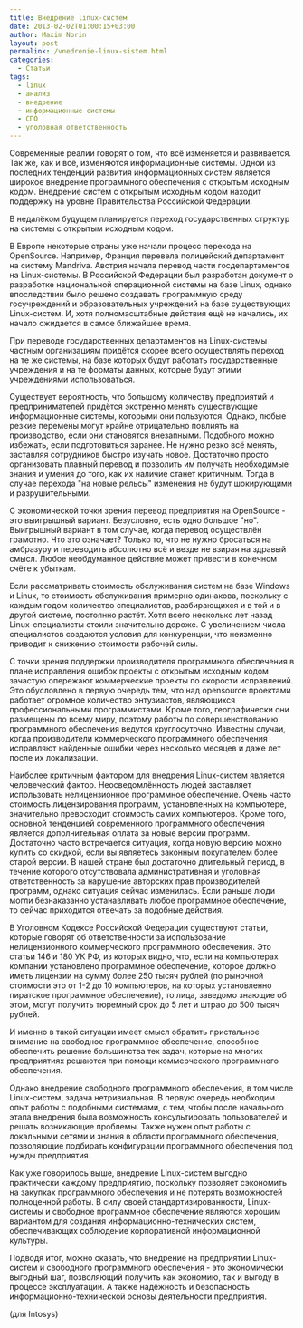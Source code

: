 ```yaml
---
title: Внедрение linux-систем
date: 2013-02-02T01:00:15+03:00
author: Maxim Norin
layout: post
permalink: /vnedrenie-linux-sistem.html
categories:
  - Статьи
tags:
  - linux
  - анализ
  - внедрение
  - информационные системы
  - СПО
  - уголовная ответственность
---
```

Современные реалии говорят о том, что всё изменяется и развивается.
Так же, как и всё, изменяются информационные системы. Одной из последних тенденций развития информационных систем является широкое внедрение программного обеспечения с открытым исходным кодом. Внедрение систем с открытым исходным кодом находит поддержку на уровне Правительства Российской Федерации.

В недалёком будущем планируется переход государственных структур на системы с открытым исходным кодом.
<!--more-->
В Европе некоторые страны уже начали процесс перехода на OpenSource. Например, Франция перевела полицейский департамент на систему Mandriva. Австрия начала перевод части госдепартаментов на Linux-системы. В Российской Федерации был разработан документ о разработке национальной операционной системы на базе Linux, однако впоследствии было решено создавать программную среду госучреждений и образовательных учреждений на базе существующих Linux-систем. И, хотя полномасштабные действия ещё не начались, их начало ожидается в самое ближайшее время.

При переводе государственных департаментов на Linux-системы частным организациям придётся скорее всего осуществлять переход на те же системы, на базе которых будут работать государственные учреждения и на те форматы данных, которые будут этими учреждениями использоваться.

Существует вероятность, что большому количеству предприятий и предпринимателей придётся экстренно менять существующие информационные системы, которыми они пользуются. Однако, любые резкие перемены могут крайне отрицательно повлиять на производство, если они становятся внезапными. Подобного можно избежать, если подготовиться заранее. Не нужно резко всё менять, заставляя сотрудников быстро изучать новое. Достаточно просто организовать плавный перевод и позволить им получать необходимые знания и умения до того, как их наличие станет критичным. Тогда в случае перехода "на новые рельсы" изменения не будут шокирующими и разрушительными.

С экономической точки зрения перевод предприятия на OpenSource - это выигрышный вариант. Безусловно, есть одно большое "но". Выигрышный вариант в том случае, когда перевод осуществлён грамотно. Что это означает? Только то, что не нужно бросаться на амбразуру и переводить абсолютно всё и везде не взирая на здравый смысл. Любое необдуманное действие может привести в конечном счёте к убыткам.

Если рассматривать стоимость обслуживания систем на базе Windows и Linux, то стоимость обслуживания примерно одинакова, поскольку с каждым годом количество специалистов, разбирающихся и в той и в другой системе, постоянно растёт. Хотя всего несколько лет назад Linux-специалисты стоили значительно дороже. С увеличением числа специалистов создаются условия для конкуренции, что неизменно приводит к снижению стоимости рабочей силы.

С точки зрения поддержки производителя программного обеспечения в плане исправления ошибок проекты с открытым исходным кодом зачастую опережают коммерческие проекты по скорости исправлений. Это обусловлено в первую очередь тем, что над opensource проектами работает огромное количество энтузиастов, являющихся профессиональными программистами. Кроме того, географически они размещены по всему миру, поэтому работы по совершенствованию программного обеспечения ведутся круглосуточно. Известны случаи, когда производители коммерческого программного обеспечения исправляют найденные ошибки через несколько месяцев и даже лет после их локализации.

Наиболее критичным фактором для внедрения Linux-систем является человеческий фактор. Неосведомлённость людей заставляет использовать нелицензионное программное обеспечение. Очень часто стоимость лицензирования программ, установленных на компьютере, значительно превосходит стоимость самих компьютеров. Кроме того, основной тенденцией современного программного обеспечения является дополнительная оплата за новые версии программ. Достаточно часто встречается ситуация, когда новую версию можно купить со скидкой, если вы являетесь законным покупателем более старой версии. В нашей стране был достаточно длительный период, в течение которого отсутствовала административная и уголовная ответственность за нарушение авторских прав производителей программ, однако ситуация сейчас изменилась. Если раньше люди могли безнаказанно устанавливать любое программное обеспечение, то сейчас приходится отвечать за подобные действия.

В Уголовном Кодексе Российской Федерации существуют статьи, которые говорят об ответственности за использование нелицензионного коммерческого программного обеспечения. Это статьи 146 и 180 УК РФ, из которых видно, что, если на компьютерах компании установлено программное обеспечение, которое должно иметь лицензии на сумму более 250 тысяч рублей (по рыночной стоимости это от 1-2 до 10 компьютеров, на которых установленно пиратское программное обеспечение), то лица, заведомо знающие об этом, могут получить тюремный срок до 5 лет и штраф до 500 тысяч рублей.

И именно в такой ситуации имеет смысл обратить пристальное внимание на свободное программное обеспечение, способное обеспечить решение большинства тех задач, которые на многих предприятиях решаются при помощи коммерческого программного обеспечения.

Однако внедрение свободного программного обеспечения, в том числе Linux-систем, задача нетривиальная. В первую очередь необходим опыт работы с подобными системами, с тем, чтобы после начального этапа внедрения была возможность консультировать пользователей и решать возникающие проблемы. Также нужен опыт работы с локальными сетями и знания в области программного обеспечения, позволяющие подбирать конфигурации программного обеспечения под нужды предприятия.

Как уже говорилось выше, внедрение Linux-систем выгодно практически каждому предприятию, поскольку позволяет сэкономить на закупках программного обеспечения и не потерять возможностей полноценной работы. В силу своей стандартизированности, Linux-системы и свободное программное обеспечение являются хорошим вариантом для создания информационно-технических систем, обеспечивающих соблюдение корпоративной информационной культуры.

Подводя итог, можно сказать, что внедрение на предприятии Linux-систем и свободного программного обеспечения - это экономически выгодный шаг, позволяющий получить как экономию, так и выгоду в процессе эксплуатации. А также надёжность и безопасность информационно-технической основы деятельности предприятия.

(для Intosys)
